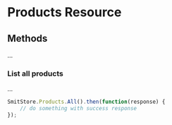 # Products Resource

## Methods
...

### List all products
...

```js
SmitStore.Products.All().then(function(response) {
    // do something with success response
});
```
